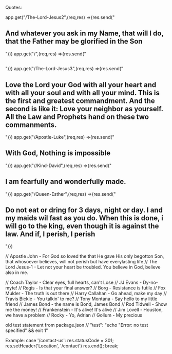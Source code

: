 
Quotes:

app.get("/The-Lord-Jesus2",(req,res) =>{res.send("<h2>And whatever you ask in my Name, that will I do, that the Father may be glorified in the Son</h2>")})
app.get("/",(req,res) =>{res.send("<h2> </h2>")})
app.get("/The-Lord-Jesus3",(req,res) =>{res.send("<h2>Love the Lord your God with all your heart and with all your soul and with all your mind. This is the first and greatest commandment. And the second is like it: Love your neighbor as yourself. All the Law and Prophets hand on these two commanments. </h2>")})
app.get("/Apostle-Luke",(req,res) =>{res.send("<h2>With God, Nothing is impossible </h2>")})
app.get("//Kind-David",(req,res) =>{res.send("<h2>I am fearfully and wonderfully made.</h2>")})
app.get("/Queen-Esther",(req,res) =>{res.send("<h2>Do not eat or dring for 3 days, night or day. I and my maids wil fast as you do. When this is done, i will go to the king, even though it is against the law. And if, I perish, I perish </h2>")})

// Apostle John - For God so loved the that He gave His only begotton Son, that whosoever believes, will not perish but have everylasting life
// The Lord Jesus-1 - Let not your heart be troubled. You believe in God, believe also in me.

// Coach Taylor - Clear eyes, full hearts, can't Lose
// JJ Evans - Dy-no-myte!
// Regis - Is that your final answer?
// Borg - Resistance is futile
// Fox Mulder - The truth is out there
// Harry Callahan - Go ahead, make my day
// Travis Bickle - You talkin' to me?
// Tony Montana - Say hello to my little friend
// James Bond - the name is Bond, James Bond
// Rod Tidwell - Show me the money!
// Frankenstein - It's alive! It's alive
// Jim Lovell - Houston, we have a problem
// Rocky - Yo, Adrian
// Gollum - My precious

old test statement from package.json
    // "test": "echo \"Error: no test specified\" && exit 1"

Example:    case '/contact-us':
        res.statusCode = 301;
        res.setHeader('Location', '/contact')
        res.end();
        break;